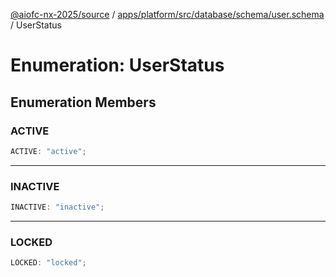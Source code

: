 [@aiofc-nx-2025/source](../../../../../../../index.md) / [apps/platform/src/database/schema/user.schema](../index.md) / UserStatus

# Enumeration: UserStatus

## Enumeration Members

### ACTIVE

```ts
ACTIVE: "active";
```

***

### INACTIVE

```ts
INACTIVE: "inactive";
```

***

### LOCKED

```ts
LOCKED: "locked";
```
